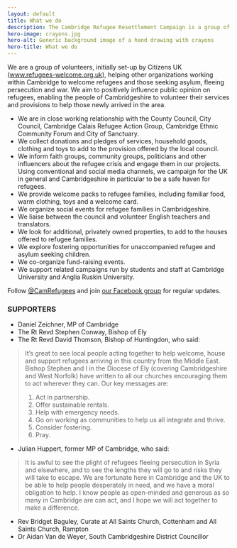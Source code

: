 ```yaml
---
layout: default
title: What we do
description: The Cambridge Refugee Resettlement Campaign is a group of volunteers, initially set-up by Citizens UK (www.refugees-welcome.org.uk), helping other organizations working within Cambridge to welcome refugees and those seeking asylum, fleeing persecution and war. We aim to positively influence public opinion on refugees, enabling the people of Cambridgeshire to volunteer their services and provisions to help those newly arrived in the area.
hero-image: crayons.jpg
hero-alt: Generic background image of a hand drawing with crayons
hero-title: What we do
---
```


We are a group of volunteers, initially set-up by Citizens UK (www.refugees-welcome.org.uk), helping other organizations working within Cambridge to welcome refugees and those seeking asylum, fleeing persecution and war. We aim to positively influence public opinion on refugees, enabling the people of Cambridgeshire to volunteer their services and provisions to help those newly arrived in the area.

- We are in close working relationship with the County Council, City Council, Cambridge Calais Refugee Action Group, Cambridge Ethnic Community Forum and City of Sanctuary.
- We collect donations and pledges of services, household goods, clothing and toys to add to the provision offered by the local council.
- We inform faith groups, community groups, politicians and other influencers about the refugee crisis and engage them in our projects. Using conventional and social media channels, we campaign for the UK in general and Cambridgeshire in particular to be a safe haven for refugees.
- We provide welcome packs to refugee families, including familiar food, warm clothing, toys and a welcome card.
- We organize social events for refugee families in Cambridgeshire.
- We liaise between the council and volunteer English teachers and translators.
- We look for additional, privately owned properties, to add to the houses offered to refugee families.
- We explore fostering opportunities for unaccompanied refugee and asylum seeking children.
- We co-organize fund-raising events.
- We support related campaigns run by students and staff at Cambridge University and Anglia Ruskin University.

Follow [@CamRefugees](https://twitter.com/camrefugees) and join [our Facebook group](https://www.facebook.com/groups/cambridgerefugees/) for regular updates.

### SUPPORTERS

- Daniel Zeichner, MP of Cambridge
- The Rt Revd Stephen Conway, Bishop of Ely
- The Rt Revd David Thomson, Bishop of Huntingdon, who said:

> It’s great to see local people acting together to help welcome, house and support refugees arriving in this country from the Middle East. Bishop Stephen and I in the Diocese of Ely (covering Cambridgeshire and West Norfolk) have written to all our churches encouraging them to act wherever they can. Our key messages are:
> 1.  Act in partnership.
> 1. Offer sustainable rentals.
> 1. Help with emergency needs.
> 1. Go on working as communities to help us all integrate and thrive.
> 1. Consider fostering.
> 1. Pray.

- Julian Huppert, former MP of Cambridge, who said:

> It is awful to see the plight of refugees fleeing persecution in Syria and elsewhere, and to see the lengths they will go to and risks they will take to escape. We are fortunate here in Cambridge and the UK to be able to help people desperately in need, and we have a moral obligation to help. I know people as open-minded and generous as so many in Cambridge are can act, and I hope we will act together to make a difference.

- Rev Bridget Baguley, Curate at All Saints Church, Cottenham and All Saints Church, Rampton
- Dr Aidan Van de Weyer, South Cambridgeshire District Councillor
